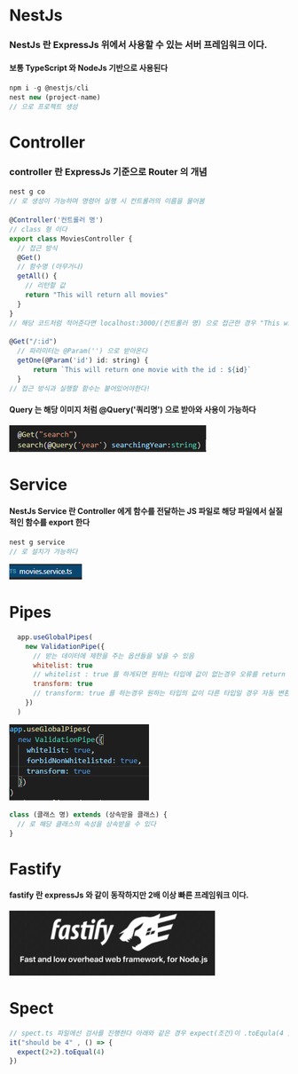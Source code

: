 # NestJs

### NestJs 란 ExpressJs 위에서 사용할 수 있는 서버 프레임워크 이다.

#### 보통 TypeScript 와 NodeJs 기반으로 사용된다

```javascript
npm i -g @nestjs/cli
nest new (project-name)
// 으로 프로젝트 생성
```

# Controller

### controller 란 ExpressJs 기준으로 Router 의 개념

```javascript
nest g co 
// 로 생성이 가능하며 명령어 실행 시 컨트롤러의 이름을 물어봄

@Controller('컨트롤러 명')
// class 형 이다
export class MoviesController {
  // 접근 방식
  @Get()
  // 함수명 (아무거나)
  getAll() {
    // 리턴할 값
    return "This will return all movies"
  }
}
// 해당 코드처럼 적어준다면 localhost:3000/(컨트롤러 명) 으로 접근한 경우 "This will return all movies 를 return 함"

@Get("/:id")
  // 파라미터는 @Param('') 으로 받아온다
  getOne(@Param('id') id: string) {
      return `This will return one movie with the id : ${id}`
  }
// 접근 방식과 실행할 함수는 붙어있어야한다!
```

#### Query 는 해당 이미지 처럼 @Query('쿼리명') 으로 받아와 사용이 가능하다

<img src="./gitImg/getQuery.PNG">

# Service

#### NestJs Service 란 Controller 에게 함수를 전달하는 JS 파일로 해당 파일에서 실질적인 함수를 export 한다

```javascript
nest g service
// 로 설치가 가능하다
```

<img src="./gitImg/service.PNG">

# Pipes

```javascript
  app.useGlobalPipes(
    new ValidationPipe({
      // 받는 데이터에 제한을 주는 옵션들을 넣을 수 있음
      whitelist: true
      // whitelist : true 를 하게되면 원하는 타입에 값이 없는경우 오류를 return 해줌
      transform: true
      // transform: true 를 하는경우 원하는 타입의 값이 다른 타입일 경우 자동 변환해줌
    })
  )
```

<img src="./gitImg/pipes.PNG">

```javascript
class (클래스 명) extends (상속받을 클래스) {
  // 로 해당 클래스의 속성을 상속받을 수 있다
}
```

# Fastify

#### fastify 란 expressJs 와 같이 동작하지만 2배 이상 빠른 프레임워크 이다.

<img src="./gitImg/fastify.PNG">

# Spect

```javascript
// spect.ts 파일에선 검사를 진행한다 아래와 같은 경우 expect(조건)이 .toEqula(4 ) 와 맞는지 검사 후 True OR False 를 반환해준다.
it("should be 4" , () => {
  expect(2+2).toEqual(4)
})
```

